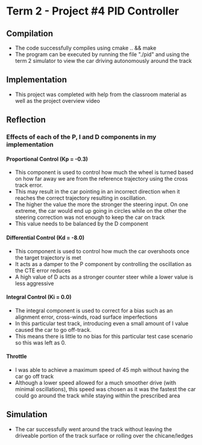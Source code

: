 # Term 2 - Project #4 PID Controller 

## Compilation

- The code successfully compiles using cmake .. && make
- The program can be executed by running the file "./pid" and using the term 2 simulator to view the car driving autonomously around the track

## Implementation

- This project was completed with help from the classroom material as well as the project overview video

## Reflection

### Effects of each of the P, I and D components in my implementation

#### Proportional Control (Kp = -0.3)
- This component is used to control how much the wheel is turned based on how far away we are from the reference trajectory using the cross track error.
- This may result in the car pointing in an incorrect direction when it reaches the correct trajectory resulting in oscillation. 
- The higher the value the more the stronger the steering input. On one extreme, the car would end up going in circles while on the other the steering correction was not enough to keep the car on track
- This value needs to be balanced by the D component

#### Differential Control (Kd = -8.0)
- This component is used to control how much the car overshoots once the target trajectory is met
- It acts as a damper to the P component by controlling the oscillation as the CTE error reduces
- A high value of D acts as a stronger counter steer while a lower value is less aggressive


#### Integral Control (Ki = 0.0)
- The integral component is used to correct for a bias such as an alignment error, cross-winds, road surface imperfections
- In this particular test track, introducing even a small amount of I value caused the car to go off-track.
- This means there is little to no bias for this particular test case scenario so this was left as 0.


#### Throttle
- I was able to achieve a maximum speed of 45 mph without having the car go off track
- Although a lower speed allowed for a much smoother drive (with minimal oscillations), this speed was chosen as it was the fastest the car could go around the track while staying within the prescribed area


## Simulation
- The car successfully went around the track without leaving the driveable portion of the track surface or rolling over the chicane/ledges
